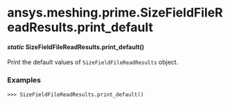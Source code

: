 # ansys.meshing.prime.SizeFieldFileReadResults.print_default



#### *static* SizeFieldFileReadResults.print_default()

Print the default values of `SizeFieldFileReadResults` object.

### Examples

```pycon
>>> SizeFieldFileReadResults.print_default()
```

<!-- !! processed by numpydoc !! -->
